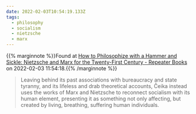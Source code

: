 ```yaml
---
date: 2022-02-03T10:54:19.133Z
tags:
  - philosophy
  - socialism
  - nietzsche
  - marx
---
```

{{% marginnote %}}Found at [How to Philosophize with a Hammer and Sickle: Nietzsche and Marx for the Twenty-First Century - Repeater Books](https://repeaterbooks.com/product/how-to-philosophize-with-a-hammer-and-sickle/) on 2022-02-03 11:54:18.{{% /marginnote %}}

> Leaving behind its past associations with bureaucracy and state tyranny, and its lifeless and drab theoretical accounts, Čeika instead uses the works of Marx and Nietzsche to reconnect socialism with its human element, presenting it as something not only affecting, but created by living, breathing, suffering human individuals.

